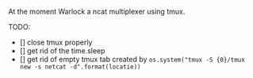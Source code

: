 At the moment Warlock a ncat multiplexer using tmux.

TODO:
- [] close tmux properly
- [] get rid of the time.sleep
- [] get rid of empty tmux tab created by 
`os.system("tmux -S {0}/tmux new -s netcat -d".format(locatie))`


